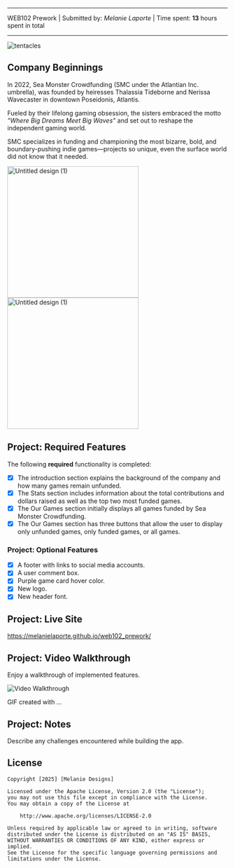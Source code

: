 -------------------------------------------------------------------------------

WEB102 Prework | 
Submitted by: *Melanie Laporte* | 
Time spent: **13** hours spent in total

-------------------------------------------------------------------------------

![tentacles](https://github.com/user-attachments/assets/12be02ce-d872-4b75-82c0-45a79c715bf4)

## Company Beginnings
In 2022, Sea Monster Crowdfunding (SMC under the Atlantian Inc. umbrella), was founded by heiresses Thalassia Tideborne and Nerissa Wavecaster in downtown Poseidonis, Atlantis. 

Fueled by their lifelong gaming obsession, the sisters embraced the motto *"Where Big Dreams Meet Big Waves"* and set out to reshape the independent gaming world. 

SMC specializes in funding and championing the most bizarre, bold, and boundary-pushing indie games—projects so unique, even the surface world did not know that it needed.

<img src="https://github.com/user-attachments/assets/2e50f15c-82e1-420c-87ed-748a9466d4d7" alt="Untitled design (1)" width="300" />
<img src="https://github.com/user-attachments/assets/57f31642-3c4d-4c86-86ca-a1559c1b4d5f" alt="Untitled design (1)" width="300" />

## Project: Required Features

The following **required** functionality is completed:

* [x] The introduction section explains the background of the company and how many games remain unfunded.
* [x] The Stats section includes information about the total contributions and dollars raised as well as the top two most funded games.
* [x] The Our Games section initially displays all games funded by Sea Monster Crowdfunding.
* [x] The Our Games section has three buttons that allow the user to display only unfunded games, only funded games, or all games.

### Project: Optional Features

* [x] A footer with links to social media accounts.
* [x] A user comment box.
* [x] Purple game card hover color.
* [x] New logo.
* [x] New header font. 

## Project: Live Site

https://melanielaporte.github.io/web102_prework/

## Project: Video Walkthrough

Enjoy a walkthrough of implemented features. 

<img src='http://i.imgur.com/link/to/your/gif/file.gif' title='Video Walkthrough' width='' alt='Video Walkthrough' />

<!-- Replace this with whatever GIF tool you used! -->
GIF created with ...  
<!-- Recommended tools:
[Kap](https://getkap.co/) for macOS
[ScreenToGif](https://www.screentogif.com/) for Windows
[peek](https://github.com/phw/peek) for Linux. -->

## Project: Notes

Describe any challenges encountered while building the app.

## License

    Copyright [2025] [Melanie Designs]

    Licensed under the Apache License, Version 2.0 (the "License");
    you may not use this file except in compliance with the License.
    You may obtain a copy of the License at

        http://www.apache.org/licenses/LICENSE-2.0

    Unless required by applicable law or agreed to in writing, software
    distributed under the License is distributed on an "AS IS" BASIS,
    WITHOUT WARRANTIES OR CONDITIONS OF ANY KIND, either express or implied.
    See the License for the specific language governing permissions and
    limitations under the License.
